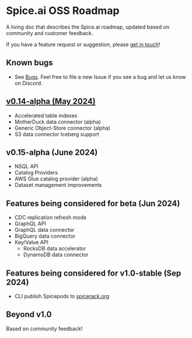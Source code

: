 # Spice.ai OSS Roadmap

A living doc that describes the Spice.ai roadmap, updated based on community and customer feedback.

If you have a feature request or suggestion, please [get in touch](https://github.com/spiceai/spiceai#community)!

## Known bugs

- See [Bugs](https://github.com/spiceai/spiceai/labels/bug). Feel free to file a new Issue if you see a bug and let us know on Discord.

## [v0.14-alpha (May 2024)](https://github.com/spiceai/spiceai/milestone/22)

- Accelerated table indexes
- MotherDuck data connector (alpha)
- Generic Object-Store connector (alpha)
- S3 data connector Iceberg support

## v0.15-alpha (June 2024)

- NSQL API
- Catalog Providers
- AWS Glue catalog provider (alpha)
- Dataset management improvements

## Features being considered for beta (Jun 2024)

- CDC replication refresh mode
- GraphQL API
- GraphQL data connector
- BigQuery data connector
- Key/Value API
  - RocksDB data accelerator
  - DynamoDB data connector

## Features being considered for v1.0-stable (Sep 2024)

- CLI publish Spicepods to [spicerack.org](https://spicerack.org)

## Beyond v1.0

Based on community feedback!
